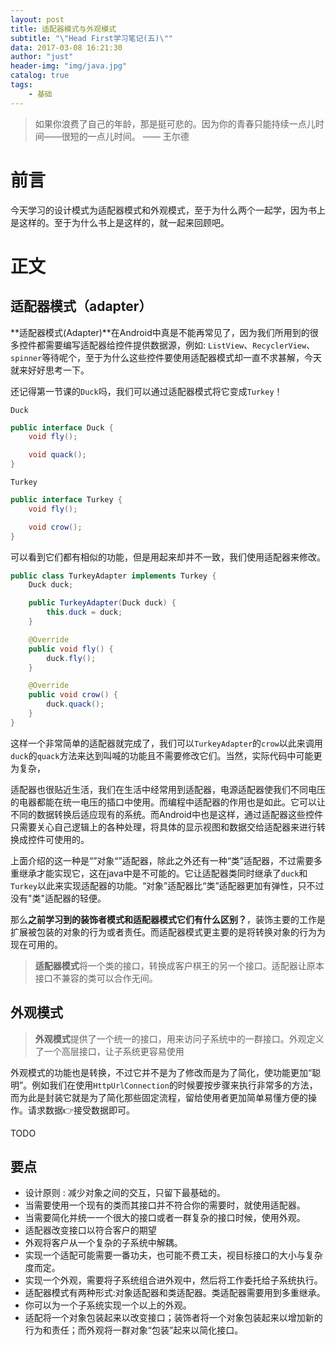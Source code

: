 ```yaml
---
layout: post
title: 适配器模式与外观模式
subtitle: "\"Head First学习笔记(五)\""
data: 2017-03-08 16:21:30
author: "just"
header-img: "img/java.jpg"
catalog: true
tags:
    - 基础
---
```



> 如果你浪费了自己的年龄，那是挺可悲的。因为你的青春只能持续一点儿时间——很短的一点儿时间。 —— 王尔德



# 前言

今天学习的设计模式为适配器模式和外观模式，至于为什么两个一起学，因为书上是这样的。至于为什么书上是这样的，就一起来回顾吧。

# 正文

## 适配器模式（adapter）

**适配器模式(Adapter)**在Android中真是不能再常见了，因为我们所用到的很多控件都需要编写适配器给控件提供数据源，例如: `ListView`、`RecyclerView`、`spinner`等待呢个，至于为什么这些控件要使用适配器模式却一直不求甚解，今天就来好好思考一下。

还记得第一节课的`Duck`吗，我们可以通过适配器模式将它变成`Turkey`！

`Duck`

```java
public interface Duck {
    void fly();

    void quack();
}
```

`Turkey`

```java
public interface Turkey {
    void fly();

    void crow();
}
```

可以看到它们都有相似的功能，但是用起来却并不一致，我们使用适配器来修改。

```java
public class TurkeyAdapter implements Turkey {
    Duck duck;

    public TurkeyAdapter(Duck duck) {
        this.duck = duck;
    }

    @Override
    public void fly() {
        duck.fly();
    }

    @Override
    public void crow() {
        duck.quack();
    }
}
```

这样一个非常简单的适配器就完成了，我们可以`TurkeyAdapter`的`crow`以此来调用`duck`的`quack`方法来达到叫喊的功能且不需要修改它们。当然，实际代码中可能更为复杂，

适配器也很贴近生活，我们在生活中经常用到适配器，电源适配器使我们不同电压的电器都能在统一电压的插口中使用。而编程中适配器的作用也是如此。它可以让不同的数据转换后适应现有的系统。而Android中也是这样，通过适配器这些控件只需要关心自己逻辑上的各种处理，将具体的显示视图和数据交给适配器来进行转换成控件可使用的。

上面介绍的这一种是“”对象“”适配器，除此之外还有一种“类”适配器，不过需要多重继承才能实现它，这在java中是不可能的。它让适配器类同时继承了`duck`和`Turkey`以此来实现适配器的功能。“对象”适配器比“类”适配器更加有弹性，只不过没有"类"适配器的轻便。

那么**之前学习到的装饰者模式和适配器模式它们有什么区别？**，装饰主要的工作是扩展被包装的对象的行为或者责任。而适配器模式更主要的是将转换对象的行为为现在可用的。

> **适配器模式**将一个类的接口，转换成客户棋王的另一个接口。适配器让原本接口不兼容的类可以合作无间。



## 外观模式

> **外观模式**提供了一个统一的接口，用来访问子系统中的一群接口。外观定义了一个高层接口，让子系统更容易使用

外观模式的功能也是转换，不过它并不是为了修改而是为了简化，使功能更加“聪明”。例如我们在使用`HttpUrlConnection`的时候要按步骤来执行非常多的方法，而为此是封装它就是为了简化那些固定流程，留给使用者更加简单易懂方便的操作。请求数据👉接受数据即可。

TODO

## 要点

- 设计原则 :  减少对象之间的交互，只留下最基础的。
- 当需要使用一个现有的类而其接口并不符合你的需要时，就使用适配器。
- 当需要简化并统一一个很大的接口或者一群复杂的接口时候，使用外观。
- 适配器改变接口以符合客户的期望
- 外观将客户从一个复杂的子系统中解耦。
- 实现一个适配可能需要一番功夫，也可能不费工夫，视目标接口的大小与复杂度而定。
- 实现一个外观，需要将子系统组合进外观中，然后将工作委托给子系统执行。
- 适配器模式有两种形式:对象适配器和类适配器。类适配器需要用到多重继承。
- 你可以为一个子系统实现一个以上的外观。
- 适配将一个对象包装起来以改变接口；装饰者将一个对象包装起来以增加新的行为和责任；而外观将一群对象“包装”起来以简化接口。